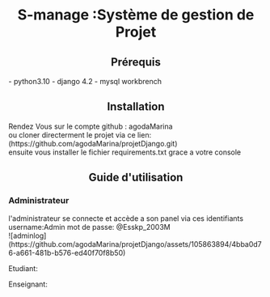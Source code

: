 <h1 align="center">S-manage :Système de gestion de Projet</h1>
<h2 align="center">Prérequis</h2>
- python3.10
- django 4.2
- mysql workbrench

<h2 align="center">Installation</h2>
Rendez Vous sur le compte github : agodaMarina <br>
ou cloner directerment le projet via ce lien:(https://github.com/agodaMarina/projetDjango.git)<br>
ensuite vous installer le fichier requirements.txt grace a votre console

<h2 align="center">Guide d'utilisation</h2>
<h3 align="left">Administrateur</h3>
l'administrateur se connecte et accède a son panel via ces identifiants<br>
username:Admin
mot de passe: @Esskp_2003M <br>
![adminlog](https://github.com/agodaMarina/projetDjango/assets/105863894/4bba0d76-a661-481b-b576-ed40f70f8b50)


Etudiant:

Enseignant:
